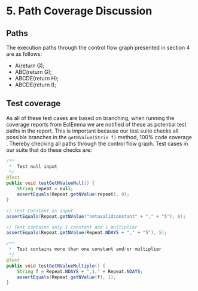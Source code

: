 # 5. Path Coverage Discussion

## Paths

The execution paths through the control flow graph presented in section 4 are as follows:  

  - A(return G);  
  - ABC(return G);  
  - ABCDE(return H);  
  - ABCDE(return I);  

## Test coverage

As all of these test cases are based on branching, when running the coverage reports from EclEmma we are notified of these as potential test paths in the report. This is important because our test suite checks all possible branches in the `getNValue(Strin f)` method, 100% code coverage . Thereby checking all paths through the control flow graph. Test cases in our suite that do these checks are:

``` java
/**
 *  Test null input
 */
@Test
public void testGetNValueNull() {
	String repeat = null;
	assertEquals(Repeat.getNValue(repeat), 0);
}

```

``` java
// Test Constant as input
assertEquals(Repeat.getNValue("notavalidconstant" + "," + "5"), 0);

```

``` java
// Test contains only 1 constant and 1 multiplier
assertEquals(Repeat.getNValue(Repeat.NDAYS + "," + "5"), 5);
```

``` java
/**
 *  Test contains more than one constant and/or multiplier
 */
@Test
public void testGetNValueMultiple() {
	String f = Repeat.NDAYS + ",1," + Repeat.NDAYS;
	assertEquals(Repeat.getNValue(f), 1);
}
```
